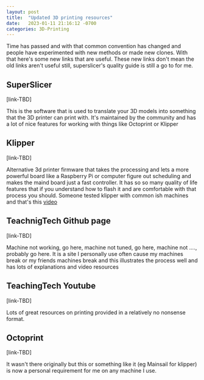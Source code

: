 ```yaml
---
layout: post
title:  "Updated 3D printing resources"
date:   2023-01-11 21:16:12 -0700
categories: 3D-Printing
---
```


Time has passed and with that common convention has changed and people have experimented with new methods or made new clones. With that here's some new links that are useful. These new links don't mean the old links aren't useful still, superslicer's quality guide is still a go to for me. 

## SuperSlicer
[link-TBD]

This is the software that is used to translate your 3D models into something that the 3D printer can print with. It's maintained by the community and has a lot of nice features for working with things like Octoprint or Klipper

## Klipper
[link-TBD]

Alternative 3d printer firmware that takes the processing and lets a more powerful board like a Raspberry Pi or computer figure out scheduling and makes the maind board just a fast controller. It has so so many quality of life features that if you understand how to flash it and are comfortable with that process you should. Someone tested klipper with common ish machines and that's this [video](link-TBD)

## TeachnigTech Github page
[link-TBD]

Machine not working, go here, machine not tuned, go here, machine not ...., probably go here. It is a site I personally use often cause my machines break or my friends machines break and this illustrates the process well and has lots of explanations and video resources

## TeachingTech Youtube
[link-TBD]

Lots of great resources on printing provided in a relatively no nonsense format. 

## Octoprint
[link-TBD]

It wasn't there originally but this or something like it (eg Mainsail for klipper) is now a personal requirement for me on any machine I use. 
